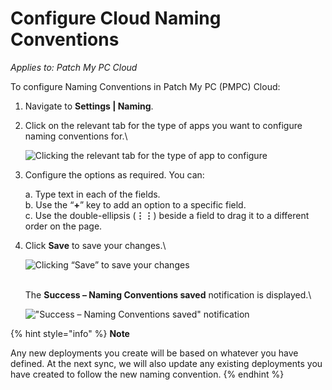 # Configure Cloud Naming Conventions

_Applies to: Patch My PC Cloud_

To configure Naming Conventions in Patch My PC (PMPC) Cloud:

1. Navigate to **Settings | Naming**.
2.  Click on the relevant tab for the type of apps you want to configure naming conventions for.\


    ![Clicking the relevant tab for the type of app to configure](/_images/image-%28659%29.png-"Clicking-the-relevant-tab-for-the-type-of-app-to-configure" "Clicking the relevant tab for the type of app to configure")


3.  Configure the options as required. You can:

    a. Type text in each of the fields.\
    b. Use the “**+**” key to add an option to a specific field.\
    c. Use the double-ellipsis (**⋮⋮**) beside a field to drag it to a different order on the page.
4.  Click **Save** to save your changes.\


    ![Clicking “Save” to save your changes](/_images/image-%28660%29.png-"Clicking-\"Save\"-to-save-your-changes" "Clicking “Save” to save your changes")

    \
    The **Success – Naming Conventions saved** notification is displayed.\


    ![&#x22;Success – Naming Conventions saved&#x22; notification](/_images/image-%281777%29.png-"&#x22;Success-–-Naming-Conventions-saved&#x22;-notification" "&#x22;Success – Naming Conventions saved&#x22; notification")

{% hint style="info" %}
**Note**

Any new deployments you create will be based on whatever you have defined. At the next sync, we will also update any existing deployments you have created to follow the new naming convention.
{% endhint %}
